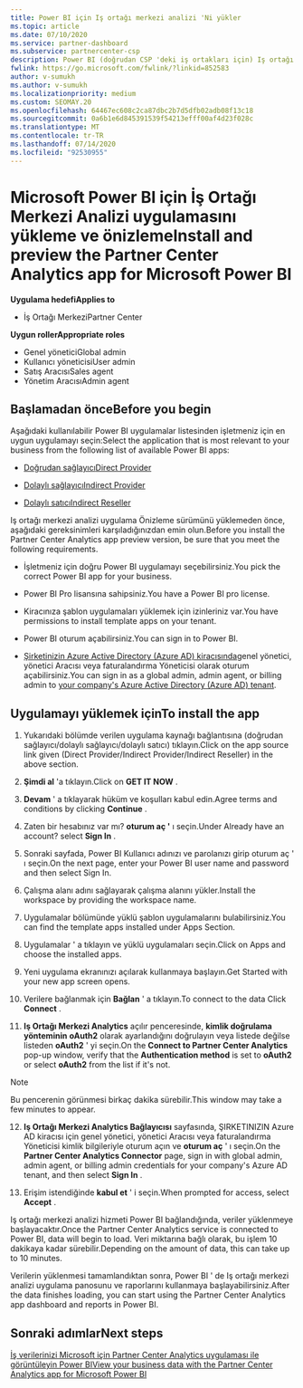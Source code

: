 ```yaml
---
title: Power BI için Iş ortağı merkezi analizi 'Ni yükler
ms.topic: article
ms.date: 07/10/2020
ms.service: partner-dashboard
ms.subservice: partnercenter-csp
description: Power BI (doğrudan CSP 'deki iş ortakları için) Iş ortağı merkezi analizi uygulamasını yüklemek ve önizlemek için bu makaledeki adımları izleyin.
fwlink: https://go.microsoft.com/fwlink/?linkid=852583
author: v-sumukh
ms.author: v-sumukh
ms.localizationpriority: medium
ms.custom: SEOMAY.20
ms.openlocfilehash: 64467ec608c2ca87dbc2b7d5dfb02adb08f13c18
ms.sourcegitcommit: 0a6b1e6d845391539f54213efff00af4d23f028c
ms.translationtype: MT
ms.contentlocale: tr-TR
ms.lasthandoff: 07/14/2020
ms.locfileid: "92530955"
---
```

# <a name="install-and-preview-the-partner-center-analytics-app-for-microsoft-power-bi"></a><span data-ttu-id="6a790-103">Microsoft Power BI için İş Ortağı Merkezi Analizi uygulamasını yükleme ve önizleme</span><span class="sxs-lookup"><span data-stu-id="6a790-103">Install and preview the Partner Center Analytics app for Microsoft Power BI</span></span>

<span data-ttu-id="6a790-104">**Uygulama hedefi**</span><span class="sxs-lookup"><span data-stu-id="6a790-104">**Applies to**</span></span>

- <span data-ttu-id="6a790-105">İş Ortağı Merkezi</span><span class="sxs-lookup"><span data-stu-id="6a790-105">Partner Center</span></span>

<span data-ttu-id="6a790-106">**Uygun roller**</span><span class="sxs-lookup"><span data-stu-id="6a790-106">**Appropriate roles**</span></span>
-   <span data-ttu-id="6a790-107">Genel yönetici</span><span class="sxs-lookup"><span data-stu-id="6a790-107">Global admin</span></span>
-   <span data-ttu-id="6a790-108">Kullanıcı yöneticisi</span><span class="sxs-lookup"><span data-stu-id="6a790-108">User admin</span></span>
-   <span data-ttu-id="6a790-109">Satış Aracısı</span><span class="sxs-lookup"><span data-stu-id="6a790-109">Sales agent</span></span>
-   <span data-ttu-id="6a790-110">Yönetim Aracısı</span><span class="sxs-lookup"><span data-stu-id="6a790-110">Admin agent</span></span>

## <a name="before-you-begin"></a><span data-ttu-id="6a790-111">Başlamadan önce</span><span class="sxs-lookup"><span data-stu-id="6a790-111">Before you begin</span></span>

<span data-ttu-id="6a790-112">Aşağıdaki kullanılabilir Power BI uygulamalar listesinden işletmeniz için en uygun uygulamayı seçin:</span><span class="sxs-lookup"><span data-stu-id="6a790-112">Select the application that is most relevant to your business from the following list of available Power BI apps:</span></span>
- [<span data-ttu-id="6a790-113">Doğrudan sağlayıcı</span><span class="sxs-lookup"><span data-stu-id="6a790-113">Direct Provider</span></span>](https://appsource.microsoft.com/product/power-bi/partnercenteranalytics.direct_provider_partner_analytics)

- [<span data-ttu-id="6a790-114">Dolaylı sağlayıcı</span><span class="sxs-lookup"><span data-stu-id="6a790-114">Indirect Provider</span></span>](https://appsource.microsoft.com/product/power-bi/partnercenteranalytics.indirect_provider_partner_analytics)

- [<span data-ttu-id="6a790-115">Dolaylı satıcı</span><span class="sxs-lookup"><span data-stu-id="6a790-115">Indirect Reseller</span></span>](https://appsource.microsoft.com/product/power-bi/partnercenteranalytics.indirect_reseller_partner_analytics)

<span data-ttu-id="6a790-116">Iş ortağı merkezi analizi uygulama Önizleme sürümünü yüklemeden önce, aşağıdaki gereksinimleri karşıladığınızdan emin olun.</span><span class="sxs-lookup"><span data-stu-id="6a790-116">Before you install the Partner Center Analytics app preview version, be sure that you meet the following requirements.</span></span>

- <span data-ttu-id="6a790-117">İşletmeniz için doğru Power BI uygulamayı seçebilirsiniz.</span><span class="sxs-lookup"><span data-stu-id="6a790-117">You pick the correct Power BI app for your business.</span></span>

- <span data-ttu-id="6a790-118">Power BI Pro lisansına sahipsiniz.</span><span class="sxs-lookup"><span data-stu-id="6a790-118">You have a Power BI pro license.</span></span>

- <span data-ttu-id="6a790-119">Kiracınıza şablon uygulamaları yüklemek için izinleriniz var.</span><span class="sxs-lookup"><span data-stu-id="6a790-119">You have permissions to install template apps on your tenant.</span></span>

- <span data-ttu-id="6a790-120">Power BI oturum açabilirsiniz.</span><span class="sxs-lookup"><span data-stu-id="6a790-120">You can sign in to Power BI.</span></span>

- <span data-ttu-id="6a790-121">[Şirketinizin Azure Active Directory (Azure AD) kiracısında](azure-active-directory-tenants-and-partner-center.md)genel yönetici, yönetici Aracısı veya faturalandırma Yöneticisi olarak oturum açabilirsiniz.</span><span class="sxs-lookup"><span data-stu-id="6a790-121">You can sign in as a global admin, admin agent, or billing admin to [your company's Azure Active Directory (Azure AD) tenant](azure-active-directory-tenants-and-partner-center.md).</span></span>

## <a name="to-install-the-app"></a><span data-ttu-id="6a790-122">Uygulamayı yüklemek için</span><span class="sxs-lookup"><span data-stu-id="6a790-122">To install the app</span></span>

1. <span data-ttu-id="6a790-123">Yukarıdaki bölümde verilen uygulama kaynağı bağlantısına (doğrudan sağlayıcı/dolaylı sağlayıcı/dolaylı satıcı) tıklayın.</span><span class="sxs-lookup"><span data-stu-id="6a790-123">Click on the app source link given (Direct Provider/Indirect Provider/Indirect Reseller) in the above section.</span></span>

2. <span data-ttu-id="6a790-124">**Şimdi al** 'a tıklayın.</span><span class="sxs-lookup"><span data-stu-id="6a790-124">Click on **GET IT NOW** .</span></span> 

3. <span data-ttu-id="6a790-125">**Devam** ' a tıklayarak hüküm ve koşulları kabul edin.</span><span class="sxs-lookup"><span data-stu-id="6a790-125">Agree terms and conditions by clicking **Continue** .</span></span>

4. <span data-ttu-id="6a790-126">Zaten bir hesabınız var mı? **oturum aç '** ı seçin.</span><span class="sxs-lookup"><span data-stu-id="6a790-126">Under Already have an account? select **Sign In** .</span></span>

5. <span data-ttu-id="6a790-127">Sonraki sayfada, Power BI Kullanıcı adınızı ve parolanızı girip oturum aç ' ı seçin.</span><span class="sxs-lookup"><span data-stu-id="6a790-127">On the next page, enter your Power BI user name and password and then select Sign In.</span></span>

6. <span data-ttu-id="6a790-128">Çalışma alanı adını sağlayarak çalışma alanını yükler.</span><span class="sxs-lookup"><span data-stu-id="6a790-128">Install the workspace by providing the workspace name.</span></span>

7. <span data-ttu-id="6a790-129">Uygulamalar bölümünde yüklü şablon uygulamalarını bulabilirsiniz.</span><span class="sxs-lookup"><span data-stu-id="6a790-129">You can find the template apps installed under Apps Section.</span></span>

8. <span data-ttu-id="6a790-130">Uygulamalar ' a tıklayın ve yüklü uygulamaları seçin.</span><span class="sxs-lookup"><span data-stu-id="6a790-130">Click on Apps and choose the installed apps.</span></span>

9. <span data-ttu-id="6a790-131">Yeni uygulama ekranınızı açılarak kullanmaya başlayın.</span><span class="sxs-lookup"><span data-stu-id="6a790-131">Get Started with your new app screen opens.</span></span>

10. <span data-ttu-id="6a790-132">Verilere bağlanmak için **Bağlan** ' a tıklayın.</span><span class="sxs-lookup"><span data-stu-id="6a790-132">To connect to the data Click **Connect** .</span></span>

11. <span data-ttu-id="6a790-133">**Iş Ortağı Merkezi Analytics** açılır penceresinde, **kimlik doğrulama yönteminin** **oAuth2** olarak ayarlandığını doğrulayın veya listede değilse listeden **oAuth2** ' yi seçin.</span><span class="sxs-lookup"><span data-stu-id="6a790-133">On the **Connect to Partner Center Analytics** pop-up window, verify that the **Authentication method** is set to **oAuth2** or select **oAuth2** from the list if it's not.</span></span> 

> [!NOTE]  
>  <span data-ttu-id="6a790-134">Bu pencerenin görünmesi birkaç dakika sürebilir.</span><span class="sxs-lookup"><span data-stu-id="6a790-134">This window may take a few minutes to appear.</span></span>

12. <span data-ttu-id="6a790-135">**Iş Ortağı Merkezi Analytics Bağlayıcısı** sayfasında, ŞIRKETINIZIN Azure AD kiracısı için genel yönetici, yönetici Aracısı veya faturalandırma Yöneticisi kimlik bilgileriyle oturum açın ve **oturum aç** ' ı seçin.</span><span class="sxs-lookup"><span data-stu-id="6a790-135">On the **Partner Center Analytics Connector** page, sign in with global admin, admin agent, or billing admin credentials for your company's Azure AD tenant, and then select **Sign In** .</span></span>
 
13. <span data-ttu-id="6a790-136">Erişim istendiğinde **kabul et** ' i seçin.</span><span class="sxs-lookup"><span data-stu-id="6a790-136">When prompted for access, select **Accept** .</span></span> 

<span data-ttu-id="6a790-137">Iş ortağı merkezi analizi hizmeti Power BI bağlandığında, veriler yüklenmeye başlayacaktır.</span><span class="sxs-lookup"><span data-stu-id="6a790-137">Once the Partner Center Analytics service is connected to Power BI, data will begin to load.</span></span> <span data-ttu-id="6a790-138">Veri miktarına bağlı olarak, bu işlem 10 dakikaya kadar sürebilir.</span><span class="sxs-lookup"><span data-stu-id="6a790-138">Depending on the amount of data, this can take up to 10 minutes.</span></span> 

<span data-ttu-id="6a790-139">Verilerin yüklenmesi tamamlandıktan sonra, Power BI ' de Iş ortağı merkezi analizi uygulama panosunu ve raporlarını kullanmaya başlayabilirsiniz.</span><span class="sxs-lookup"><span data-stu-id="6a790-139">After the data finishes loading, you can start using the Partner Center Analytics app dashboard and reports in Power BI.</span></span>

## <a name="next-steps"></a><span data-ttu-id="6a790-140">Sonraki adımlar</span><span class="sxs-lookup"><span data-stu-id="6a790-140">Next steps</span></span>

[<span data-ttu-id="6a790-141">İş verilerinizi Microsoft için Partner Center Analytics uygulaması ile görüntüleyin Power BI</span><span class="sxs-lookup"><span data-stu-id="6a790-141">View your business data with the Partner Center Analytics app for Microsoft Power BI</span></span>](power-bi-app-for-direct-partners-use.md)
